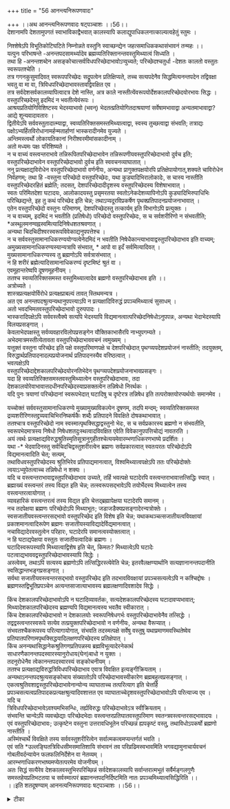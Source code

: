 +++
title = "56 आनन्त्यनिरूपणवादः"

+++
।।अथ आनन्त्यनिरूपणवादः षट्पञ्चाशः ।।56।।  
देशानामपि देशतामुपगतं स्वाभाविकाद्वैभवात् कालस्यापि कलाद्युपाधिकलनात्काल्यत्वहेतुं स्तुमः ।  
  
निश्शेषेऽपि विभूतिकोटिघटिते निम्नोन्नते वस्तुनि स्वाच्छन्द्येन जहत्समाधिककथासंभावनं तन्महः ।।  
यत्पुनः परिभाषन्ते -अनन्तपदसामर्थ्यादेव ब्रह्मव्यतिरिक्तानन्तवस्तुमिथ्यात्वं सिध्यति ।  
 तथा हि -अनन्तशब्देन असङ्कोचात्सर्वविधपरिच्छेदाभावोऽप्युच्यते; परिच्छेदश्चतुर्धा -देशतः कालतो वस्तुतः स्वरूपतश्चेति ।  
 तत्र गगनकुसुमादिवत् स्वरूपपरिच्छेदः सद्रूपत्वेन प्रतिक्षिप्यते, तच्च सत्यपदेनैव सिद्धमित्यनन्तपदेन तद्विवक्षा भवतु वा मा वा, त्रिविधपरिच्छेदाभावस्तावद्विवक्षित एव ।  
 तत्र सर्वदेशसर्वकालव्यापित्वादत्र देशे नास्ति, अत्र काले नास्तीत्येंवरूपयोर्देशकालपरिच्छेदयोरभावः सिद्धः ।  
 वस्तुपरिच्छदेस्तु इदमिदं न भवतीत्येवंरूपः ।  
 आश्रयप्रतियोगिविशिष्टस्य भेदस्याभावो (भवन्) भेदतत्प्रतियोगितदाश्रयाणां सर्वेषामभावाद्वा अन्यतमाभावाद्वा? आद्ये शून्यवादावतारः ।  
 द्वितीयेऽपि सर्ववस्तुतादात्म्याद्वा, स्वव्यतिरिक्तसमस्तमिथ्यात्वाद्वा, स्वस्य तुच्छत्वाद्वा संभवति; तत्राद्यः पक्षोऽभ्यर्हितविरोधानामर्हन्मतार्हाणां भास्करादीनमेव युज्यते ।  
 अन्तिमस्त्वर्थो लोकायतिकानां निरीश्वरमीमांसकादीनाम् ।  
 अतो मध्यमः पक्षः परिशिष्यते ।  
 न च वाच्यं वस्त्वन्तराभावे तन्निरूपितपरिच्छेदाभावेन तन्निरूपणीयवस्तुपरिच्छेदाभावो दुर्वच इति; वस्तुपरिच्छेदाभावेन वस्तुपरिच्छेदाभावो दुर्वच इति स्ववचनव्याघातात् ।  
 ननु प्रत्यक्षाद्यविरोधेन वस्तुपरिच्छेदाभावो वर्णनीयः, अन्यथा प्रागुक्तपक्षयोरपि प्रतिक्षेपायोगात्,शक्यते चाविरोधेन निर्वहणम्; तथा हि -वस्तुना परिच्छेदो वस्तुपरिच्छेदः, यथा कुड्यादिभिरालोकादेः, स चास्य नास्तीति वस्तुपरिच्छेदरहितं ब्रह्मेति; तदसत्, देशपरिच्छेदादीदृशस्य वस्तुपरिच्छेदस्य विशेषाभावात् ।  
 स्वतः परिमितदेशा घटादयः, आलोकादयस्तु प्रसृमरतया स्वतोऽनेकदेशव्यापिनोऽपि कुड्यादिभिरुपाधिभिः परिच्छिद्यन्ते, इह तु कथं परिच्छेद इति चेन्न; तथाऽप्यदूरविप्रकर्षेण पृथक्प्रतिपादनप्रयोजनाभावात् ।  
 एतेन वस्तुपरिच्छेदो वस्तुनः परिमाणम्, देशपरिच्छेदस्तु तत्कार्यम् इति विभागोऽपि प्रत्युक्तः ।  
 न च वाच्यम्, इदमिदं न भवतीति (प्रतिषेधो) परिच्छेदो वस्तुपरिच्छेदः, स च सर्वशरीरिणो न संभवतीति;   
\*अस्थूलमनण्वह्नस्वमित्यादिनिषेधशतश्रवणात् ।  
 अन्यथा चिदचिदीश्वरस्वरूपविवेकाद्यनुपपत्तेश्च ।  
न च सर्ववस्तुसामानाधिकरण्ययोग्यत्वेनेदमिदं न भवतीति निषेधैकान्त्याभावाद्वस्तुपरिच्छेदाभाव इति वाच्यम्; अमुख्यसामानाधिकरण्यस्यान्यत्रापि संभवात्, \* आपो वा इदँ सर्वमित्यादिवत् ।  
 मुख्यसामानाधिकरण्यस्य तु ब्रह्मणोऽपि सर्वत्रासंभवात् ।  
 न हि शरीरं ब्रह्मेत्यादिसामानाधिकरण्यं दृष्टमिष्टं श्रुतं वा ।  
 एवमूहान्तरेष्वपि दूषणमूहनीयम् ।  
 ततश्च स्वव्यतिरिक्तसमस्त वस्तुमिथ्यात्वादेव ब्रह्मणो वस्तुपरिच्छेदाभाव इति ।।  
अत्रोच्यते ।  
 शास्त्रप्रत्यक्षयोर्विरोधे प्रत्यक्षप्राबल्यं तावत् स्तिथमन्यत्र ।  
 अत एव अनन्तपदश्रुत्यन्यथानुपपत्त्याऽपि न प्रत्यक्षादिविरुद्धं प्रपञ्चमिथ्यात्वं सुसाधम् ।  
 अतो भवदभिमतवस्तुपरिच्छेदाभावो दुरुपपादः ।  
 भास्करादिपक्षेऽपि सर्ववस्त्वैक्ये सत्यपि भेदस्यापि विद्यमानत्वात्परिच्छेदनिषेधोऽनुपपन्नः, अन्यथा भेदाभेदस्यापि विलयप्रसङ्गात् ।  
 केवलाभेदपक्षस्तु सर्वव्यवहारविलोपप्रसङ्गेन यौक्तिकाभासैरपि नाभ्युपगम्यते ।  
 अभेदमात्रमस्तीत्येतावता वस्तुपरिच्छेदाभाववचनं त्वमुख्यम् ।  
 यत्तूक्तं वस्तुना परिच्छेद इति पक्षे वस्तुपरिमाणपक्षे च देशपरिच्छेदात् पृथग्व्यपदेशप्रयोजनं नास्तीति; तदयुक्तम्, विरुद्धार्थप्रतिपादनादल्पप्रयोजनार्थ प्रतिपादनस्यैव वरिष्ठत्वात् ।  
 भवत्पक्षेऽपि   
वस्तुपरिच्छेदाद्देशकालपरिच्छेदयोरनतिभेदेन पृथग्व्यपदेशप्रयोजनाभावप्रसङ्गः ।  
 यदा हि स्वव्यतिरिक्तसमस्तवस्तुमिथ्यात्वेन वस्तुपरिच्छेदाभावः, तदा देशकालयोरेवाभावात्तदधीनपरिच्छेदस्याप्रसक्तत्वेन तन्निषेधो निरर्थकः ।  
 यदि पुनः त्रयाणां परिच्छेदानां स्वरूपभेदात् घटादिषु च दृष्टेरत्र तन्निषेध इति तत्परोक्तयोरप्यर्थयोः समानमेव ।  
  
यच्चोक्तं सर्ववस्तुसामानाधिकरण्ये मुख्यामुख्यविकल्पेन दूषणम्, तदपि मन्दम्; स्वव्यतिरिक्तसमस्त द्रव्यशरीरिणस्तद्द्रव्यवाचिभिरनिष्कर्षकैः शब्दैः प्रतिपादने विवक्षिते दोषकथाभावात् ।  
 ततश्चात्र वस्तुपरिच्छेदो नाम स्वस्मात्पृथक्सिद्धाद्वस्तुनो भेदः, स च सर्वप्रकारस्य ब्रह्मणो न संभवतीति, स्वरूपभेदमात्रस्य निषेधो निषेधशतदुःस्थत्वादविवक्षित एवेति विवेकानुपपत्तिचोद्यं नावतरति ।  
 अयं त्वर्थः प्रत्यक्षाद्यविरुद्धश्रुतिस्मृतिसूत्रानुगृहीतश्चेत्ययमेवारम्भणाधिकरणभाष्ये प्रदर्शितः ।  
 यथा -\* भेदवादिनस्तु सर्वचिदचिद्वस्तुशरीरत्वेन ब्रह्मणः सर्वप्रकारत्वात् स्वतःपरतः परिच्छेदोऽपि विद्यमानत्वादिति चेत्; सत्यम्,   
तथाविधवस्तुपरिच्छेदस्य श्रुतिभिरेव प्रतिपाद्यमानत्वात्, विश्वमिथ्यात्वपक्षेऽपि ततः परिच्छेदोक्तेः त्वयाऽभ्युपेतत्वाच्च तन्निषेधो न शक्यः ।  
 यदि च वस्त्वन्तराभावाद्वस्तुपरिच्छेदाभाव उच्यते, तर्हि भवत्पक्षे घटादेरपि वस्त्वन्तराभावात्तत्सिद्धिः स्यात् ।  
 ब्रह्माख्यं वस्त्वन्तरं तस्य विद्यत इति चेन्न; तत्स्वरूपसद्भावेऽपि तयोर्भेदस्य मिथ्यात्वेन तस्य वस्त्वन्तरत्वायोगात् ।  
 व्यावहारिकं वस्त्वन्तरत्वं तस्य विद्यत इति चेत्तद्ब्रह्मापेक्षया घटादेरपि समानम् ।  
 नच तदपेक्षया ब्रह्मणः परिच्छेदोऽपि मिथ्याभूतः; जडाजडैक्यप्रसङ्गादेरन्यत्रोक्तेः ।  
 स्वसजातीयवस्त्वन्तरसद्भावो वस्तुपरिच्छेद इति विशेष इति चेन्न; यथाकथञ्चत्सजातीयत्वविवक्षायां प्रकाशमानत्वादिरूपेण ब्रह्मणः सजातीयस्याविद्यादेर्विद्यमानत्वात् ।  
 नचाविद्यादेरवस्तुत्वेन परिहारः, घटादेरपि समानत्वस्योक्तत्वात् ।  
 न हि घटाद्यपेक्षया वस्तुतः सजातीयत्वादिकं ब्रह्मणः ।  
 घटादिस्वरूपस्यापि मिथ्यात्वाद्विशेष इति चेत्, किमतः? मिथ्यात्वेऽपि घटादेः पटत्वाद्यभाववद्वस्तुपरिच्छेदाभावस्यापि सिद्धेः ।  
 अस्त्वेवम्, तथाऽपि सत्यस्य ब्रह्मणोऽपि तत्सिद्धिरस्त्येवेति चेन्न; इतरवैलक्षण्यार्थानि सत्यज्ञानानन्तपदानीति स्वसिद्धान्तभङ्गप्रसङ्गात् ।  
 सर्वथा सजातीयवस्त्वन्तरसद्भावो वस्तुपरिच्छेद इति तदभावविवक्षायां प्रपञ्चसत्यत्वेऽपि न कश्चिद्दोषः ।  
 ब्रह्मणस्तद्विभूतिप्रपञ्चेन अत्यन्तसाजात्याभावस्य ब्रह्मलक्षणादिवशादेव सिद्धेः ।  
  
किंच देशकालपरिच्छेदाभावोऽपि न घटादिव्यावर्तकः, सत्यदेशकालपरिच्छेदस्य घटादावप्यभावात्; मिथ्यादेशकालपरिच्छेदस्य ब्रह्मण्यपि विद्यमानत्वस्य भवतैव स्वीकारात् ।  
 किंच देशकालपरिच्छेदाभावो न देशकालयोः स्वरूपनिषेधगर्भः वस्तुपरिच्छेदाभावेनैव तत्सिद्धेः ।  
 तद्वद्वस्त्वन्तरस्वरूपे सत्येव तत्प्रयुक्तपरिच्छेदाभावो न वर्णनीयः, अन्यथा वैरूप्यात् ।  
 संभवतश्चैकरूपस्य परित्यागायोगात्, संभवति तदस्मत्पक्षे सर्वेषु वस्तुषु यथाप्रमाणमवस्थितेष्वेव प्रतिघातपरिणामपृथक्सिद्धयादिलक्षणपरिच्छेदस्य प्रतिक्षेपात् ।  
 किंच अनन्यथासिद्धानेकश्रुतिगणप्रतिपन्नस्य ब्रह्मविभूत्यादेरनेकार्थ साधारणैकानन्तपदस्वारस्यानुरोधाय(घेन)बाधो न युक्तः ।  
 तदनुरोधेनैव त्वेकानन्तपदस्वारस्यं सङ्कोचनीयम् ।  
 ततश्च प्रत्यक्षाद्यविरुद्धत्रिविधपरिच्छेदाभाव एवात्र विवक्षित इत्यङ्गीक्रियताम् ।  
 अन्यथाऽनन्तपदश्रुत्यसङ्कोचाय संख्यातोऽपि परिच्छेदाभावस्वीकारेण ब्रह्मबहुत्वप्रसङ्गात् ।  
 एकत्वश्रुतिवशाद्वस्तुपरिच्छेदाभावेनान्योन्य व्याघाताच्च तत्परित्याग इति चेत्तर्हि प्रपञ्चसत्यत्वप्रतिपादकप्रत्यक्षश्रुत्यादिवशात्तत एव व्याघाताच्चेदृशवस्तुपरिच्छेदाभावोऽपि परित्याज्य एव ।  
 यदि च   
त्रिविधपरिच्छेदाभावेऽवश्यमभिसन्धिः, तर्ह्यविरुद्धः परिच्छेदाभावेऽत्र स्वीक्रियताम् ।  
 संभवन्ति चान्येऽपि व्यवच्छेद्याः परिच्छेदभेदाः वस्त्वन्तरप्रतिघातवस्तुपरिमाण स्वतन्त्रवस्त्वन्तरसद्भावादयः ।  
 एवं वस्तुपरिच्छेदाभावः; उत्कृष्टेन वस्तुना उत्तरावधिभूतेन परिच्छन्नं ह्यपकृष्टं वस्तु, तथाविधोऽपकर्षो ब्रह्मणो नास्तीति ।  
 अस्मिंश्चार्थे विवक्षिते तस्य सर्ववस्तुशरीरित्वेन सर्वात्मकत्वमप्यन्तर्गतं भवति ।  
 एवं सति \*उल्लङ्घितत्रिविधसीमसमातिशायि संभावनं तव परिव्रढिमस्वभावमिति भगवद्यामुनाचार्यवचनं गोबलीवर्दन्यायेन फलफलिनिर्देशेन वा नेतव्यम् ।  
 आरम्भणाधिकरणभाष्यमप्येतत्परमेव योजनीयम् ।  
 अतः सिद्धं सत्यैरेव देशकालवस्तुभिरपरिच्छिन्नं सर्वदेशकालव्यापि सर्वान्तरात्मभूतं सर्वैर्मङ्गलगुणैः समस्तहेयप्रतिभटतया च सर्वस्मात्परं ब्रह्मानन्तपदनिर्दिष्टमिति नातः प्रपञ्चमिथ्यात्वसिद्धिरिति ।।  
।।इति शतदूषण्याम् आननत्यनिरूपणवादः षट्पञ्चाशः ।।56।।

<details><summary>टीका</summary>


</details>

